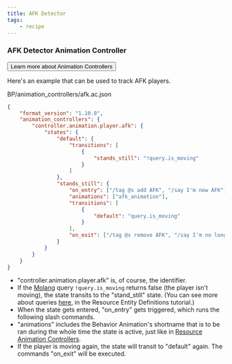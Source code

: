 ```yaml
---
title: AFK Detector
tags:
    - recipe
---
```


### AFK Detector Animation Controller

<Button color="blue" link="#animation-controllers/animation-controllers.md">Learn more about Animation Controllers</Button>

Here's an example that can be used to track AFK players.

<CodeHeader>BP/animation_controllers/afk.ac.json</CodeHeader>

```json
{
	"format_version": "1.10.0",
	"animation_controllers": {
		"controller.animation.player.afk": {
			"states": {
				"default": {
					"transitions": [
						{
							"stands_still": "!query.is_moving"
						}
					]
				},
				"stands_still": {
					"on_entry": ["/tag @s add AFK", "/say I'm now AFK"],
					"animations": ["afk_animation"],
					"transitions": [
						{
							"default": "query.is_moving"
						}
					],
					"on_exit": ["/tag @s remove AFK", "/say I'm no longer AFK"]
				}
			}
		}
	}
}
```

-   "controller.animation.player.afk" is, of course, the identifier.
-   If the [Molang](https://bedrock.dev/r/MoLang) query `!query.is_moving` returns false (the player isn't moving), the state transits to the "stand_still" state.
    (You can see more about queries [here](/guide/custom-entity-full), in the Resource Entity Definitions tutorial.)
-   When the state gets entered, "on_entry" gets triggered, which runs the following slash commands.
-   "animations" includes the Behavior Animation's shortname that is to be ran during the whole time the state is active, just like in [Resource Animation Controllers](#animation-controller).
-   If the player is moving again, the state will transit to "default" again.
    The commands "on_exit" will be executed.

